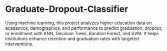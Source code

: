 # Graduate-Dropout-Classifier
Using machine learning, this project analyzes higher education data on academics, demographics, and performance to predict graduation, dropout, or enrollment with KNN, Decision Trees, Random Forest, and SVM. It helps institutions enhance retention and graduation rates with targeted interventions.
